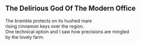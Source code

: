The Delirious God Of The Modern Office
--------------------------------------
The bramble protects on its hushed mare  
rising cinnamon keys over the region.  
One technical option and I saw how precisions are mingled  
by the lovely farm.  
